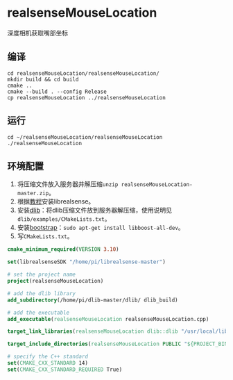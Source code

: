 # realsenseMouseLocation
深度相机获取嘴部坐标

## 编译

```shell
cd realsenseMouseLocation/realsenseMouseLocation/
mkdir build && cd build
cmake ..
cmake --build . --config Release
cp realsenseMouseLocation ../realsenseMouseLocation
```

## 运行

```shell
cd ~/realsenseMouseLocation/realsenseMouseLocation
./realsenseMouseLocation
```

## 环境配置

1. 将压缩文件放入服务器并解压缩`unzip realsenseMouseLocation-master.zip`。
2. 根据[教程](https://github.com/IntelRealSense/librealsense/blob/development/doc/RaspberryPi3.md)安装librealsense。
3. 安装[dlib](http://dlib.net/)：将dlib压缩文件放到服务器解压缩，使用说明见`dlib/examples/CMakeLists.txt`。
4. 安装[bootstrap](https://www.boost.org/)：`sudo apt-get install libboost-all-dev`。
5. 写`CMakeLists.txt`。

```cmake
cmake_minimum_required(VERSION 3.10)

set(librealsenseSDK "/home/pi/librealsense-master")

# set the project name
project(realsenseMouseLocation)

# add the dlib library
add_subdirectory(/home/pi/dlib-master/dlib/ dlib_build)

# add the executable
add_executable(realsenseMouseLocation realsenseMouseLocation.cpp)

target_link_libraries(realsenseMouseLocation dlib::dlib "/usr/local/lib/librealsense2.so")

target_include_directories(realsenseMouseLocation PUBLIC "${PROJECT_BINARY_DIR}" "${librealsenseSDK}/third-party")

# specify the C++ standard
set(CMAKE_CXX_STANDARD 14)
set(CMAKE_CXX_STANDARD_REQUIRED True)
```

